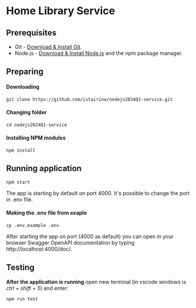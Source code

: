 # Home Library Service

## Prerequisites

- Git - [Download & Install Git](https://git-scm.com/downloads).
- Node.js - [Download & Install Node.js](https://nodejs.org/en/download/) and the npm package manager.

## Preparing

#### Downloading

```
git clone https://github.com/istairina/nodejs2024Q1-service.git
```

#### Changing folder

```
cd nodejs2024Q1-service
```

#### Installing NPM modules

```
npm install
```

## Running application

```
npm start
```

The app is starting by default on port 4000. It's possible to change the port in .env file.

#### Making the .env file from exaple

```
cp .env.example .env
```

After starting the app on port (4000 as default) you can open
in your browser Swagger OpenAPI documentation by typing http://localhost:4000/doc/.

## Testing

**After the application is running** open new terminal (in vscode windows is _ctrl + shift + 5_) and enter:

```
npm run test
```
